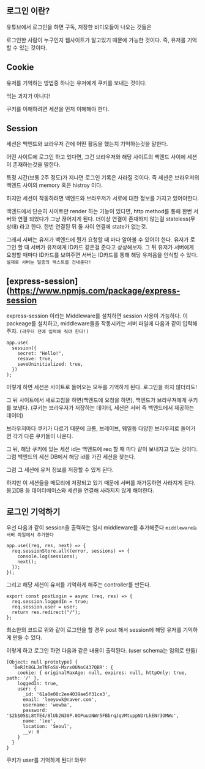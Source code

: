 ## 로그인 이란?

유튜브에서 로그인을 하면 구독, 저장한 비디오들이 나오는 것들은

로그인한 사람이 누구인지 웹사이트가 알고있기 때문에 가능한 것이다. 즉, 유저를 기억할 수 있는 것이다.

## Cookie

유저를 기억하는 방법중 하나는 유저에게 쿠키를 보내는 것이다.

먹는 과자가 아니다!

쿠키를 이해하려면 세션을 먼저 이해해야 한다.

## Session

세션은 백엔드와 브라우저 간에 어떤 활동을 했는지 기억하는것을 말한다.

어떤 사이트에 로그인 하고 있다면, 그건 브라우저와 해당 사이트의 백엔드 사이에 세션이 존재하는것을 말한다.

특정 시간(보통 2주 정도)가 지나면 로그인 기록은 사라질 것이다. 즉 세션은 브라우저의 백엔드 사이의 memory 혹은 histroy 이다.

하지만 세션이 작동하려면 백엔드와 브라우저가 서로에 대한 정보를 가지고 있어야한다.

백엔드에서 단순히 사이트만 render 하는 기능이 있다면,
http method를 통해 한번 서버와 연결 되었다가 그냥 끊어지게 된다. 더이상 연결이 존재하지 않는걸 stateless(무상태) 라고 한다.
한번 연결된 뒤 둘 사이 연결에 state가 없는것.

그래서 서버는 유저가 백엔드에 뭔가 요청할 때 마다 알아볼 수 있어야 한다.
유저가 로그인 할 때 서버가 유저에게 ID카드 같은걸 준다고 상상해보자. 그 뒤 유저가 서버에게 요청할 때마다 ID카드를 보여주면
서버는 ID카드를 통해 해당 유저음을 인식할 수 있다. `실제로 서버는 일종의 텍스트를 건내준다!`

## [express-session](https://www.npmjs.com/package/express-session

express-session 이라는 Middleware를 설치하면 session 사용이 가능하다.
이 packeage를 설치하고, middleware들을 작동시키는 서버 파일에 다음과 같이 입력해주자. `(라우터 전에 입력해 줘야 한다!)`

```
app.use(
  session({
    secret: "Hello!",
    resave: true,
    saveUninitialized: true,
  })
);
```

이렇게 하면 세션은 사이트로 들어오는 모두를 기억하게 된다. 로그인을 하지 않더라도!

그 뒤 사이트에서 새로고침을 하면(백엔드에 요청을 하면), 백엔드가 브라우져에게 쿠키를 보낸다. (쿠키는 브라우저가 저장하는 데이터, 세션은 서버 즉 백엔드에서 제공하는 데이터)

브라우저마다 쿠키가 다르기 때문에 크롬, 브레이브, 웨일등 다양한 브라우저로 들어가면 각기 다른 쿠키들이 나온다.

그 뒤, 해당 쿠키에 있는 세션 id는 백엔드에 req 할 때 마다 같이 보내지고 있는 것이다. 그럼 백엔드의 세션 DB에서 해당 id를 가진 세션을 찾는다.

그럼 그 세션에 유저 정보를 저장할 수 있게 된다.

하지만 이 세션들을 메모리에 저장되고 있기 때문에 서버를 재가동하면 사라지게 된다. 몽고DB 등 데이터베이스와 세션을 연결해 사라지지 않게 해야한다.

## 로그인 기억하기

우선 다음과 같이 session을 출력하는 임시 middleware를 추가해준다 `middleware는 서버 파일에서 추가한다`

```
app.use((req, res, next) => {
  req.sessionStore.all((error, sessions) => {
    console.log(sessions);
    next();
  });
});
```

그리고 해당 세션이 유저를 기억하게 해주는 controller를 만든다.

```
export const postLogin = async (req, res) => {
  req.session.loggedIn = true;
  req.session.user = user;
  return res.redirect("/");
};
```

최소한의 코드로 위와 같이 로그인을 할 경우 post 해서 session에 해당 유저를 기억하게 만들 수 있다.

이렇게 하고 로그인 하면 다음과 같은 내용이 출력된다. (user schema는 임의로 만듦)

```
[Object: null prototype] {
  '0eRJt8GLJm7NFoSV-Mxrx0UNoC437QBR': {
    cookie: { originalMaxAge: null, expires: null, httpOnly: true, path: '/' },
    loggedIn: true,
    user: {
      _id: '61a0e08c2ee4039ae5f31ce3',
      email: 'leeyuwk@naver.com',
      username: 'wowba',
      password: '$2b$05$L8tTE4/8lUb2N30P.0OPuuUNWr5FBbrqJqVMtuppNDrLkENr3OMWu',
      name: 'lee',
      location: 'Seoul',
      __v: 0
    }
  }
}
```

쿠키가 user를 기억하게 된다! 와우!
